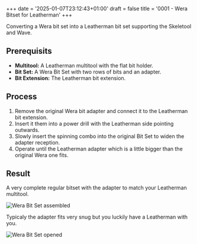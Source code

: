 +++
date = '2025-01-07T23:12:43+01:00'
draft = false
title = '0001 - Wera Bitset for Leatherman'
+++

Converting a Wera bit set into a Leatherman bit set supporting the Skeletool and Wave.

## Prerequisits

* __Multitool:__ A Leatherman multitool with the flat bit holder.
* __Bit Set:__ A Wera Bit Set with two rows of bits and an adapter.
* __Bit Extension:__ The Leatherman bit extension.

## Process

1. Remove the original Wera bit adapter and connect it to the Leatherman bit extension.
1. Insert it them into a power drill with the Leatherman side pointing outwards.
1. Slowly insert the spinning combo into the original Bit Set to widen the adapter reception.
1. Operate until the Leatherman adapter which is a little bigger than the original Wera one fits.

## Result

A very complete regular bitset with the adapter to match your Leatherman multitool.

![Wera Bit Set assembled](/img/0001-wera-bitset-assembled.jpg)

Typicaly the adapter fits very snug but you luckily have a Leatherman with you.

![Wera Bit Set opened](/img/0001-wera-bitset-opened.jpg)
